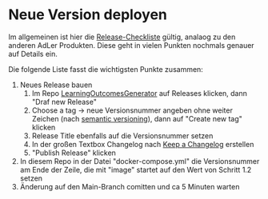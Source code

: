 # Neue Version deployen

Im allgemeinen ist hier die [Release-Checkliste](https://wiki.projekt-adler.eu/de/Organisation/release-checkliste) gültig, analaog zu den anderen AdLer Produkten. Diese geht in vielen Punkten nochmals genauer auf Details ein.

Die folgende Liste fasst die wichtigsten Punkte zusammen:

1) Neues Release bauen
   1) Im Repo [LearningOutcomesGenerator](https://github.com/ProjektAdLer/LearningOutcomesGenerator) auf Releases klicken, dann "Draf new Release"
   2) Choose a tag -> neue Versionsnummer angeben ohne weiter Zeichen (nach [semantic versioning](https://semver.org/)), dann auf "Create new tag" klicken
   3) Release Title ebenfalls auf die Versionsnummer setzen
   4) In der großen Textbox Changelog nach [Keep a Changelog](https://keepachangelog.com/en/1.1.0/) erstellen
   5) "Publish Release" klicken
2) In diesem Repo in der Datei "docker-compose.yml" die Versionsnummer am Ende der Zeile, die mit "image" startet auf den Wert von Schritt 1.2 setzen
3) Änderung auf den Main-Branch comitten und ca 5 Minuten warten
